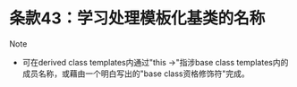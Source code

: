 # 条款43：学习处理模板化基类的名称

> [!NOTE]
>
> - 可在derived class templates内通过"this ->"指涉base class templates内的成员名称，或藉由一个明白写出的"base class资格修饰符"完成。
